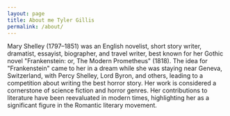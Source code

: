 ```yaml
---
layout: page
title: About me Tyler Gillis
permalink: /about/
---
```

Mary Shelley (1797–1851) was an English novelist, short story writer, dramatist, essayist, biographer, and travel writer, best known for her Gothic novel "Frankenstein: or, The Modern Prometheus" (1818).  The idea for "Frankenstein" came to her in a dream while she was staying near Geneva, Switzerland, with Percy Shelley, Lord Byron, and others, leading to a competition about writing the best horror story.  Her work is considered a cornerstone of science fiction and horror genres.  Her contributions to literature have been reevaluated in modern times, highlighting her as a significant figure in the Romantic literary movement.  




[jekyll-organization]: https://github.com/jekyll
